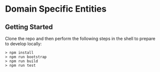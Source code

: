# Domain Specific Entities

## Getting Started

Clone the repo and then perform the following steps in the shell to prepare to develop locally:

```shell
> npm install
> npm run bootstrap
> npm run build
> npm run test
```